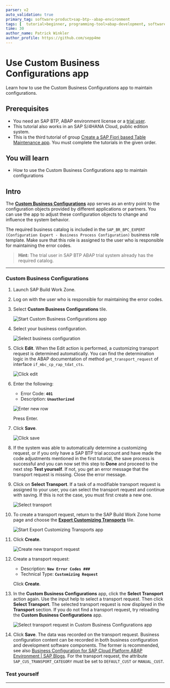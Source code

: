 ```yaml
---
parser: v2
auto_validation: true
primary_tag: software-product>sap-btp--abap-environment
tags: [  tutorial>beginner, programming-tool>abap-development, software-product>sap-business-technology-platform, software-product>sap-s-4hana-cloud ]
time: 30
author_name: Patrick Winkler
author_profile: https://github.com/sepp4me
---
```


# Use Custom Business Configurations app
<!-- description --> Learn how to use the Custom Business Configurations app to maintain configurations.

## Prerequisites  
- You need an SAP BTP, ABAP environment license or a [trial user](abap-environment-trial-onboarding).
- This tutorial also works in an SAP S/4HANA Cloud, public edition system.
- This is the third tutorial of group [Create a SAP Fiori based Table Maintenance app](group.abap-env-factory). You must complete the tutorials in the given order.


## You will learn  
- How to use the Custom Business Configurations app to maintain configurations


## Intro
The [**Custom Business Configurations**](https://help.sap.com/viewer/65de2977205c403bbc107264b8eccf4b/Cloud/en-US/76384d8e68e646d6ae5ce8977412cbb4.html) app serves as an entry point to the configuration objects provided by different applications or partners. You can use the app to adjust these configuration objects to change and influence the system behavior.

The required business catalog is included in the `SAP_BR_BPC_EXPERT (Configuration Expert - Business Process Configuration)` business role template. Make sure that this role is assigned to the user who is responsible for maintaining the error codes.

>**Hint:** The trial user in SAP BTP ABAP trial system already has the required catalog.

---
### Custom Business Configurations


  1. Launch SAP Build Work Zone.

  2. Log on with the user who is responsible for maintaining the error codes.

  3. Select **Custom Business Configurations** tile.

      ![Start Custom Business Configurations app](m.png)

  4. Select your business configuration.

      ![Select business configuration](m2.png)

  5. Click **Edit**. When the Edit action is performed, a customizing transport request is determined automatically. You can find the determination logic in the ABAP documentation of method `get_transport_request` of interface `if_mbc_cp_rap_tdat_cts`.

      ![Click edit](m3.png)

  6. Enter the following:
     - Error Code: **`401`**
     - Description: **`Unauthorized`**

     ![Enter new row](m4.png)

     Press Enter.

  7. Click **Save**.

     ![Click save](m5.png)

  8. If the system was able to automatically determine a customizing request, or if you only have a SAP BTP trial account and have made the code adjustments mentioned in the first tutorial, the save process is successful and you can now set this step to **Done** and proceed to the next step **Test yourself**. 
  If not, you get an error message that the transport request is missing. Close the error message.

9. Click on **Select Transport**. If a task of a modifiable transport request is assigned to your user, you can select the transport request and continue with saving. If this is not the case, you must first create a new one.

    ![Select transport](m8.png)

10. To create a transport request, return to the SAP Build Work Zone home page and choose the [**Export Customizing Transports**](https://help.sap.com/viewer/65de2977205c403bbc107264b8eccf4b/Cloud/en-US/fa7366c3888848bd94566104ac52e627.html) tile.

     ![Start Export Customizing Transports app](m9.png)

11. Click **Create**.

     ![Create new transport request](m10.png)

12. Create a transport request:
    - Description: **`New Error Codes ###`**
    - Technical Type: **`Customizing Request`**

    Click **Create**.

13. In the **Custom Business Configurations** app, click the **Select Transport** action again. Use the input help to select a transport request. Then click **Select Transport**. The selected transport request is now displayed in the **Transport** section. If you do not find a transport request, try reloading the **Custom Business Configurations** app.

    ![Select transport request in Custom Business Configurations app](m16.png)

14. Click **Save**. The data was recorded on the transport request. Business configuration content can be recorded in both business configuration and development software components. The former is recommended, see also [Business Configuration for SAP Cloud Platform ABAP Environment | SAP Blogs](https://blogs.sap.com/2019/12/20/business-configuration-for-sap-cloud-platform-abap-environment/). For the transport request, the attribute `SAP_CUS_TRANSPORT_CATEGORY` must be set to `DEFAULT_CUST` or `MANUAL_CUST`.



### Test yourself



---
